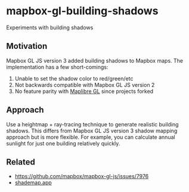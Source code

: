 # mapbox-gl-building-shadows
Experiments with building shadows

## Motivation

Mapbox GL JS version 3 added building shadows to Mapbox maps. The implementation has a few short-comings:

1. Unable to set the shadow color to red/green/etc
2. Not backwards compatible with Mapbox GL JS version 2
3. No feature parity with [Maplibre GL](https://maplibre.org/maplibre-gl-js/docs/) since projects forked

## Approach

Use a heightmap + ray-tracing technique to generate realistic building shadows. This differs from Mapbox GL JS version 3 shadow mapping approach but is more flexible. For example, you can calculate annual sunlight for just one building relatively quickly.

## Related

- https://github.com/mapbox/mapbox-gl-js/issues/7976
- [shademap.app](shademap.app)
